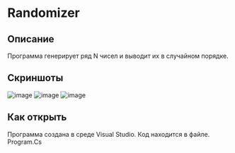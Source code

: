 # Randomizer
## Описание
Программа генерирует ряд N чисел и выводит их в случайном порядке.
## Скриншоты
![image](https://user-images.githubusercontent.com/90549537/145420773-ee7094e8-751c-406c-b6ec-35a5a9049ad2.png)
![image](https://user-images.githubusercontent.com/90549537/145420817-7d8bd1a9-2e61-4289-ae92-85b02af7318a.png)
![image](https://user-images.githubusercontent.com/90549537/145420895-f62a9d36-0d05-4450-8bb6-911913112a63.png)
## Как открыть
Программа создана в среде Visual Studio.
Код находится в файле. Program.Cs
